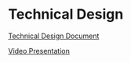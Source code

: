 # Technical Design
[Technical Design Document](TechnicalDesign.md)

[Video Presentation](https://github.com/Chewwi7/Intro-to-Software-Engineering-Project/blob/cb7795d2a0ed0fb5da5e84ede328c04fde1c678c/TechnicalDesign/MiscellanousDoc/CompressedTechnicalPresentation.mp4)
